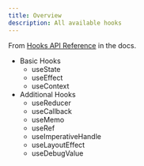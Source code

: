 ```yaml
---
title: Overview
description: All available hooks
---
```


From [Hooks API Reference](https://reactjs.org/docs/hooks-reference.html) in the docs.

- Basic Hooks
    - useState
    - useEffect
    - useContext
- Additional Hooks
    - useReducer
    - useCallback
    - useMemo
    - useRef
    - useImperativeHandle
    - useLayoutEffect
    - useDebugValue
